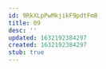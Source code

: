```yaml
---
id: 9RkXLpPwMkjikF9pdtFmB
title: 09
desc: ''
updated: 1632192384297
created: 1632192384297
stub: true
---
```


